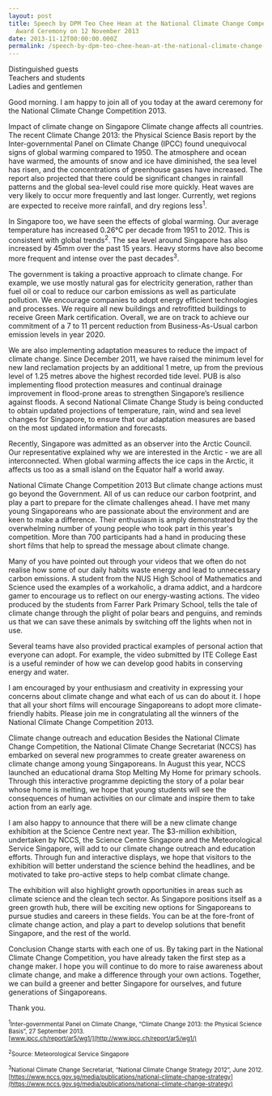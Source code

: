 ```yaml
---
layout: post
title: Speech by DPM Teo Chee Hean at the National Climate Change Competition
  Award Ceremony on 12 November 2013
date: 2013-11-12T00:00:00.000Z
permalink: /speech-by-dpm-teo-chee-hean-at-the-national-climate-change-competition-award-ceremony-on-12-november-2013/
---
```

Distinguished guests  
Teachers and students  
Ladies and gentlemen   

Good morning. I am happy to join all of you today at the award ceremony for the National Climate Change Competition 2013. 

Impact of climate change on Singapore 
Climate change affects all countries. The recent Climate Change 2013: the Physical Science Basis report by the Inter-governmental Panel on Climate Change (IPCC) found unequivocal signs of global warming compared to 1950. The atmosphere and ocean have warmed, the amounts of snow and ice have diminished, the sea level has risen, and the concentrations of greenhouse gases have increased. The report also projected that there could be significant changes in rainfall patterns and the global sea-level could rise more quickly. Heat waves are very likely to occur more frequently and last longer. Currently, wet regions are expected to receive more rainfall, and dry regions less<sup>1</sup>. 

In Singapore too, we have seen the effects of global warming. Our average temperature has increased 0.26°C per decade from 1951 to 2012. This is consistent with global trends<sup>2</sup>. The sea level around Singapore has also increased by 45mm over the past 15 years. Heavy storms have also become more frequent and intense over the past decades<sup>3</sup>.

The government is taking a proactive approach to climate change. For example, we use mostly natural gas for electricity generation, rather than fuel oil or coal to reduce our carbon emissions as well as particulate pollution. We encourage companies to adopt energy efficient technologies and processes. We require all new buildings and retrofitted buildings to receive Green Mark certification. Overall, we are on track to achieve our commitment of a 7 to 11 percent reduction from Business-As-Usual carbon emission levels in year 2020. 

We are also implementing adaptation measures to reduce the impact of climate change. Since December 2011, we have raised the minimum level for new land reclamation projects by an additional 1 metre, up from the previous level of 1.25 metres above the highest recorded tide level. PUB is also implementing flood protection measures and continual drainage improvement in flood-prone areas to strengthen Singapore’s resilience against floods. A second National Climate Change Study is being conducted to obtain updated projections of temperature, rain, wind and sea level changes for Singapore, to ensure that our adaptation measures are based on the most updated information and forecasts. 

Recently, Singapore was admitted as an observer into the Arctic Council. Our representative explained why we are interested in the Arctic - we are all interconnected. When global warming affects the ice caps in the Arctic, it affects us too as a small island on the Equator half a world away. 

National Climate Change Competition 2013 
But climate change actions must go beyond the Government. All of us can reduce our carbon footprint, and play a part to prepare for the climate challenges ahead. I have met many young Singaporeans who are passionate about the environment and are keen to make a difference. Their enthusiasm is amply demonstrated by the overwhelming number of young people who took part in this year's competition. More than 700 participants had a hand in producing these short films that help to spread the message about climate change. 

Many of you have pointed out through your videos that we often do not realise how some of our daily habits waste energy and lead to unnecessary carbon emissions. A student from the NUS High School of Mathematics and Science used the examples of a workaholic, a drama addict, and a hardcore gamer to encourage us to reflect on our energy-wasting actions. The video produced by the students from Farrer Park Primary School, tells the tale of climate change through the plight of polar bears and penguins, and reminds us that we can save these animals by switching off the lights when not in use. 

Several teams have also provided practical examples of personal action that everyone can adopt. For example, the video submitted by ITE College East is a useful reminder of how we can develop good habits in conserving energy and water. 

I am encouraged by your enthusiasm and creativity in expressing your concerns about climate change and what each of us can do about it. I hope that all your short films will encourage Singaporeans to adopt more climate-friendly habits. Please join me in congratulating all the winners of the National Climate Change Competition 2013. 

Climate change outreach and education 
Besides the National Climate Change Competition, the National Climate Change Secretariat (NCCS) has embarked on several new programmes to create greater awareness on climate change among young Singaporeans. In August this year, NCCS launched an educational drama Stop Melting My Home for primary schools. Through this interactive programme depicting the story of a polar bear whose home is melting, we hope that young students will see the consequences of human activities on our climate and inspire them to take action from an early age. 

I am also happy to announce that there will be a new climate change exhibition at the Science Centre next year. The $3-million exhibition, undertaken by NCCS, the Science Centre Singapore and the Meteorological Service Singapore, will add to our climate change outreach and education efforts. Through fun and interactive displays, we hope that visitors to the exhibition will better understand the science behind the headlines, and be motivated to take pro-active steps to help combat climate change. 

The exhibition will also highlight growth opportunities in areas such as climate science and the clean tech sector. As Singapore positions itself as a green growth hub, there will be exciting new options for Singaporeans to pursue studies and careers in these fields. You can be at the fore-front of climate change action, and play a part to develop solutions that benefit Singapore, and the rest of the world. 

Conclusion 
Change starts with each one of us. By taking part in the National Climate Change Competition, you have already taken the first step as a change maker. I hope you will continue to do more to raise awareness about climate change, and make a difference through your own actions. Together, we can build a greener and better Singapore for ourselves, and future generations of Singaporeans. 

Thank you. 



<sub><sup>1</sup>Inter-governmental Panel on Climate Change, “Climate Change 2013: the Physical Science Basis”, 27 September 2013. <br>[www.ipcc.ch/report/ar5/wg1/](http://www.ipcc.ch/report/ar5/wg1/)</sub> 

<sub><sup>2</sup>Source: Meteorological Service Singapore</sub>

<sub><sup>3</sup>National Climate Change Secretariat, “National Climate Change Strategy 2012”, June 2012. 
	<br>[https://www.nccs.gov.sg/media/publications/national-climate-change-strategy](https://www.nccs.gov.sg/media/publications/national-climate-change-strategy)</sub>